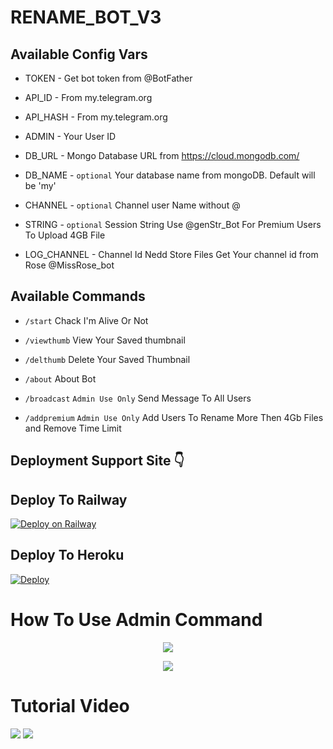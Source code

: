 # RENAME_BOT_V3



## Available Config Vars

* TOKEN - Get bot token from @BotFather

* API_ID - From my.telegram.org 

* API_HASH - From my.telegram.org 

* ADMIN - Your User ID 

* DB_URL - Mongo Database URL from https://cloud.mongodb.com/

* DB_NAME - ```optional``` Your database name from mongoDB. Default will be 'my'

* CHANNEL - ```optional``` Channel user Name without @

* STRING -  ```optional``` Session String Use @genStr_Bot For Premium Users To Upload 4GB File

* LOG_CHANNEL - Channel Id Nedd Store Files Get Your channel id from Rose @MissRose_bot

## Available Commands

* `/start` Chack I'm Alive Or Not 

* `/viewthumb` View Your Saved thumbnail

* `/delthumb` Delete Your Saved Thumbnail

* `/about` About Bot 

* `/broadcast` ```Admin Use Only``` Send Message To All Users

* `/addpremium` ```Admin Use Only``` Add Users To Rename More Then 4Gb Files and Remove Time Limit 

## Deployment Support Site 👇

## Deploy To Railway 

[![Deploy on Railway](https://railway.app/button.svg)](https://railway.app/new/template/4x-y8J?referralCode=RFr_Ev)

## Deploy To Heroku

[![Deploy](https://www.herokucdn.com/deploy/button.svg)](https://heroku.com/deploy?template=https://github.com/Potatochip147/noting2)

# How To Use Admin Command 

<p align="center">
    <img src="https://te.legra.ph/file/e4f69a97c8384ec3d5e88.jpg">
</p>

<p align="center">
    <img src="https://te.legra.ph/file/f5edd5d4c0029944a0c3d.jpg">
</p>

# Tutorial Video 

<a href="https://youtu.be/03jQRyMVFCs"><img src="https://img.shields.io/badge/How%20To%20Deploy-blue.svg?logo=Youtube"></a>
<a href="https://youtu.be/03jQRyMVFCs"><img src="https://img.shields.io/youtube/views/03jQRyMVFCs?style=social">
